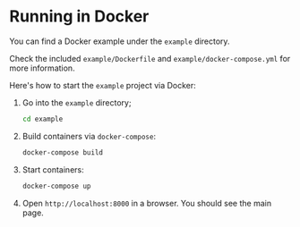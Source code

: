 # Running in Docker

You can find a Docker example under the `example` directory.

Check the included `example/Dockerfile` and `example/docker-compose.yml` for more information.

Here's how to start the `example` project via Docker:

1. Go into the `example` directory;

   ```bash
   cd example
   ```

2. Build containers via `docker-compose`:

   ```bash
   docker-compose build
   ```

3. Start containers:

   ```bash
   docker-compose up
   ```

4. Open `http://localhost:8000` in a browser. You should see the main page.
